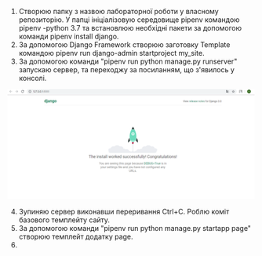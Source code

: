 1. Створюю папку з назвою лабораторної роботи у власному репозиторію. У папці ініціалізовую середовище pipenv командою pipenv -python 3.7 та встановлюю необхідні пакети за допомогою команди pipenv install django.
2. За допомогою Django Framework створюю заготовку Template командою pipenv run django-admin startproject my_site.
3. За допомогою команди "pipenv run python manage.py runserver" запускаю сервер, та переходжу за посиланням, що з'явилось у консолі.

![31](https://github.com/IK-31-Kachor/star/blob/master/Lab3/image/31.PNG)

4. Зупиняю сервер виконавши переривання Ctrl+C. Роблю коміт базового темплейту сайту.
5. За допомогою команди "pipenv run python manage.py startapp page" створюю темплейт додатку page.
6. 